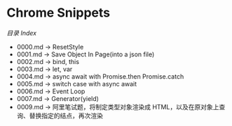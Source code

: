 # Chrome Snippets


*目录 Index*

* 0000.md -> ResetStyle
* 0001.md -> Save Object In Page(into a json file)
* 0002.md -> bind, this
* 0003.md -> let, var
* 0004.md -> async await with Promise.then Promise.catch
* 0005.md -> switch case with async await
* 0006.md -> Event Loop
* 0007.md -> Generator(yield)
* 0009.md -> 阿里笔试题，将制定类型对象渲染成 HTML，以及在原对象上查询、替换指定的结点，再次渲染
